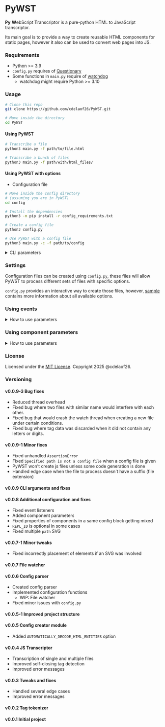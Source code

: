 # PyWST

**Py** **W**ebScript **T**ranscriptor is a 
pure-python HTML to JavaScript transcriptor.

Its main goal is to provide a way to create 
reusable HTML components for static pages, however 
it also can be used to convert web pages into JS.

### Requirements

- Python >= 3.9
- `config.py` requires of [Questionary](https://github.com/tmbo/questionary.git)
- Some functions in `main.py` require of [watchdog](https://github.com/gorakhargosh/watchdog)
  - watchdog might require Python >= 3.10

### Usage

```bash
# Clone this repo
git clone https://github.com/cdelaof26/PyWST.git

# Move inside the directory
cd PyWST
```

#### Using PyWST

```bash
# Transcribe a file
python3 main.py -f path/to/file.html

# Transcribe a bunch of files
python3 main.py -f path/with/html_files/
```

#### Using PyWST with options

- Configuration file

```bash
# Move inside the config directory
# (assuming you are in PyWST)
cd config

# Install the dependencies
python3 -m pip install -r config_requirements.txt

# Create a config file
python3 config.py

# Use PyWST with a config file
python3 main.py -c -f path/to/config
```

<details>

<summary>CLI parameters</summary>

| Option             | Description                                                               | Value                    | Config file equivalent               | Notes                                                    |
|--------------------|---------------------------------------------------------------------------|--------------------------|--------------------------------------|----------------------------------------------------------|
| `-c` `--config`    | Specifies that the file is a config file                                  | Path to config file      |                                      | If present, any other option will be ignored except `-f` |
| `-f` `--file`      | Config, directory or HTML file path                                       | Path to HTML file        | `FILE` or `PATH` for directories     |                                                          |
| `-b` `--behavior`  | What the script does, return or replace HTMLElements                      | `ret` or `rep`           | `BEHAVIOR`                           | default is `ret`                                         |
| `-id` `--idrepl`   | Replacement ID                                                            | String                   | `REPL_ID`                            |                                                          |
| `-uid` `--uidrepl` | Replacement ID for all components                                         | String                   | `UN_REPL_ID`                         |                                                          |
| `-p` `--params`    | Parameters used inside the HTML                                           | List separated by commas | `PARAMS`                             |                                                          |
| `-o` `--onload`    | Whether the script should run onload                                      | `yes` or `no`            | `ONLOAD`                             | Requires `--behavior rep`, default is `no`               |
| `-w` `--watch`     | Whether PyWST should watch for filesystem changes                         | `yes` or `no`            | `WATCH`                              | default is `no`                                          |
| `-m` `--minify`    | Whether PyWST should minify generated scripts                             | `yes` or `no`            | `MINIFY_CODE`                        | default is `yes`                                         |
| `--ictag`          | Whether PyWST should ignore uncommon characters inside closing tags       | `yes` or `no`            | `ALLOW_ANYTHING_IN_CLOSE_TAGS`       | default is `no`                                          |
| `--mctag`          | Whether PyWST should ignore mismatching closing tags                      | `yes` or `no`            | `IGNORE_MISMATCHING_CLOSING_TAGS`    | default is `no`                                          |
| `--entdec`         | Whether PyWST should add a function to decode HTML entities when detected | `yes` or `no`            | `AUTOMATICALLY_DECODE_HTML_ENTITIES` | default is `yes`                                         |

- Usage examples

```bash
# Watch file.html for changes and disable minifying 
python3 main.py -w yes -m no -f /home/user/file.html

# Ignore invalid characters in closing tags and mismatching closing tags
python3 main.py --ictag yes --mctag yes -f /home/user/generated.html

# Process all files in /home/user/, generated scripts will replace my-component-id
python3 main.py -b rep --idrepl my-component-id -f /home/user/

# Add parameters to the component (script tag will be replaced)
python3 main.py --behavior rep --idrepl "" --params "id, articleTitle, articleText" --file "/home/user/my webpage.html"
```

</details>

### Settings

Configuration files can be created using `config.py`, 
these files will allow PyWST to process different 
sets of files with specific options.

`config.py` provides an interactive way to create 
those files, however, [sample](config/sample) contains more
information about all available options.

### Using events
<details>
<summary>How to use parameters</summary>

To use an event inside a function, said function must have `evt`
as parameter as shown below.

```html
<!-- function_name must receive `evt` as parameter -->
<button onclick="function_name(evt)"></button>
```

```js
// The name in the definition doesn't have to be `evt`
function function_name(myEvent) {
    // Do somthing
}
```
</details>

### Using component parameters

<details>
<summary>How to use parameters</summary>

Parameters can be used inside an HTML by writing `${paramName}` 
inside an attribute or text block, for example:

```html
<!-- MyComponent.html -->

<div id="myDiv">
    <p class="${myClass}">
        ${textAsParameter}
    </p>
</div>
```

To tell PyWST to add those parameters, you will need to 
add `PARAMS` for every `FILE` specified in your config file.

```
# ConfigFile
...
FILE = MyComponent.html
PARAMS = myClass, textAsParameter
...
```

```bash
# Or use --params as CLI parameter 
python3 main.py --params "myClass, textAsParameter" --file MyComponent.html 
```

If you are using `BEHAVIOR = replace`, then the element to 
replace needs to have the parameters and values as attributes 
as following:

```html
<div id="idToReplace" myClass="bg-green-100" textAsParameter="Hello World">
    ...
</div>
```

</details>

### License

Licensed under the [MIT License](LICENSE). Copyright 2025 @cdelaof26.

### Versioning

#### v0.0.9-3 Bug fixes
- Reduced thread overhead
- Fixed bug where two files with similar name 
  would interfere with each other.
- Fixed bug that would crash the watch thread when
  creating a new file under certain conditions.
- Fixed bug where tag data was discarded when it did 
  not contain any letters or digits.

#### v0.0.9-1 Minor fixes
- Fixed unhandled `AssertionError`
- Fixed `Specified path is not a config file` when a config 
  file is given
- PyWST won't create js files unless some code generation is done
- Handled edge case when the file to process doesn't have 
  a suffix (file extension)

#### v0.0.9 CLI arguments and fixes

#### v0.0.8 Additional configuration and fixes
- Fixed event listeners
- Added component parameters
- Fixed properties of components in a same config block getting
  mixed
- `REPL_ID` is optional in some cases
- Fixed multiple `path` SVG

#### v0.0.7-1 Minor tweaks
- Fixed incorrectly placement of elements if an SVG was involved

#### v0.0.7 File watcher

#### v0.0.6 Config parser
- Created config parser
- Implemented configuration functions
  - WIP: File watcher
- Fixed minor issues with `config.py`

#### v0.0.5-1 Improved project structure

#### v0.0.5 Config creator module
- Added `AUTOMATICALLY_DECODE_HTML_ENTITIES` option

#### v0.0.4 JS Transcriptor
- Transcription of single and multiple files
- Improved self-closing tag detection
- Improved error messages

#### v0.0.3 Tweaks and fixes
- Handled several edge cases
- Improved error messages

#### v0.0.2 Tag tokenizer

#### v0.0.1 Initial project
